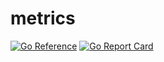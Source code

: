 # metrics

[![Go Reference](https://pkg.go.dev/badge/github.com/egnd/go-toolbox/metrics.svg)](https://pkg.go.dev/github.com/egnd/go-toolbox/metrics)
[![Go Report Card](https://goreportcard.com/badge/github.com/egnd/go-toolbox/metrics)](https://goreportcard.com/report/github.com/egnd/go-toolbox/metrics)
